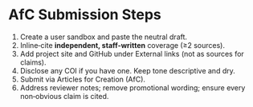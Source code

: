 # AfC Submission Steps
1) Create a user sandbox and paste the neutral draft.
2) Inline‑cite **independent, staff‑written** coverage (≥2 sources).
3) Add project site and GitHub under External links (not as sources for claims).
4) Disclose any COI if you have one. Keep tone descriptive and dry.
5) Submit via Articles for Creation (AfC).
6) Address reviewer notes; remove promotional wording; ensure every non‑obvious claim is cited.
